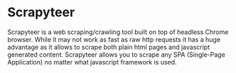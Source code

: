 # Scrapyteer

Scrapyteer is a web scraping/crawling tool built on top of headless Chrome browser.
While it may not work as fast as raw http requests it has a huge advantage as it allows to scrape both plain html pages and javascript generated content.
Scrapyteer allows you to scrape any SPA (Single-Page Application) no matter what javascript framework is used.